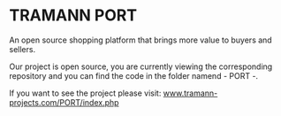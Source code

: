# TRAMANN PORT
An open source shopping platform that brings more value to buyers and sellers.

Our project is open source, you are currently viewing the corresponding repository
and you can find the code in the folder namend - PORT -.

If you want to see the project please visit:
www.tramann-projects.com/PORT/index.php




